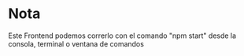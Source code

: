 # Nota
Este Frontend podemos correrlo con el comando "npm start" desde la consola, terminal o ventana de comandos